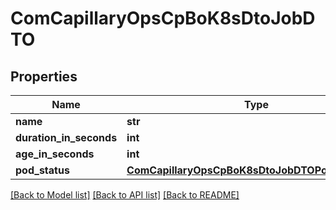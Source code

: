 # ComCapillaryOpsCpBoK8sDtoJobDTO

## Properties
Name | Type | Description | Notes
------------ | ------------- | ------------- | -------------
**name** | **str** |  | [optional] 
**duration_in_seconds** | **int** |  | [optional] 
**age_in_seconds** | **int** |  | [optional] 
**pod_status** | [**ComCapillaryOpsCpBoK8sDtoJobDTOPodStatusDTO**](ComCapillaryOpsCpBoK8sDtoJobDTOPodStatusDTO.md) |  | [optional] 

[[Back to Model list]](../README.md#documentation-for-models) [[Back to API list]](../README.md#documentation-for-api-endpoints) [[Back to README]](../README.md)

